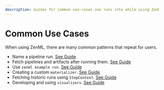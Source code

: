 ```yaml
---
description: Guides for common use-cases one runs into while using ZenML.
---
```


# Common Use Cases

When using ZenML, there are many common patterns that repeat for users. 

* Name a pipeline run. [See Guide](naming-a-pipeline-run.md)
* Fetch pipelines and artifacts after running them. [See Guide](post-execution-workflow.md)
* Use `zenml example run`. [See Guide](zenml-example-cli.md)
* Creating a custom `materializer`. [See Guide](custom-materializer.md)
* Fetching historic runs using `StepContext`. [See Guide](historic-runs.md)
* Developing and using `visualizers`. [See Guide](visualizers.md)
